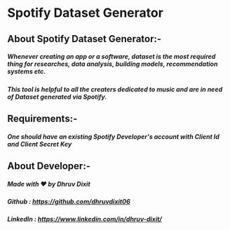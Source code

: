 # Spotify Dataset Generator

## About Spotify Dataset Generator:-

##### Whenever creating an app or a software, dataset is the most required thing for researches, data analysis, building models, recommendation systems etc. 
##### This tool is helpful to all the creaters dedicated to music and are in need of Dataset generated via Spotify.

## Requirements:-

##### One should have an existing Spotify Developer's account with Client Id and Client Secret Key

## About Developer:-

##### Made with ❤️ by Dhruv Dixit
##### Github : https://github.com/dhruvdixit06
##### LinkedIn : https://www.linkedin.com/in/dhruv-dixit/

